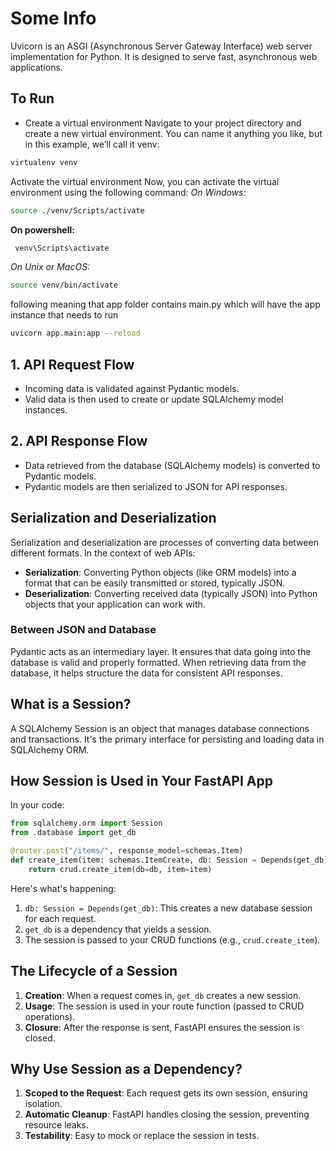 # Some Info

Uvicorn is an ASGI (Asynchronous Server Gateway Interface) web server implementation for Python. It is designed to serve fast, asynchronous web applications.

## To Run
- Create a virtual environment Navigate to your project directory and create a new virtual environment. You can name it anything you like, but in this example, we’ll call it venv:
```bash
virtualenv venv
```
Activate the virtual environment Now, you can activate the virtual environment using the following command:
*On Windows:*
```bash
source ./venv/Scripts/activate
```
**On powershell:**
```bash
 venv\Scripts\activate
```
*On Unix or MacOS:*
```bash
source venv/bin/activate
```

following meaning that app folder contains main.py which will have the app instance that needs to run
```bash
uvicorn app.main:app --reload
```

## 1. API Request Flow
- Incoming data is validated against Pydantic models.
- Valid data is then used to create or update SQLAlchemy model instances.

## 2. API Response Flow
- Data retrieved from the database (SQLAlchemy models) is converted to Pydantic models.
- Pydantic models are then serialized to JSON for API responses.

## Serialization and Deserialization

Serialization and deserialization are processes of converting data between different formats. In the context of web APIs:

- **Serialization**: Converting Python objects (like ORM models) into a format that can be easily transmitted or stored, typically JSON.
- **Deserialization**: Converting received data (typically JSON) into Python objects that your application can work with.

### Between JSON and Database

Pydantic acts as an intermediary layer. It ensures that data going into the database is valid and properly formatted. When retrieving data from the database, it helps structure the data for consistent API responses.

## What is a Session?

A SQLAlchemy Session is an object that manages database connections and transactions. It's the primary interface for persisting and loading data in SQLAlchemy ORM.

## How Session is Used in Your FastAPI App

In your code:

```python
from sqlalchemy.orm import Session
from .database import get_db

@router.post("/items/", response_model=schemas.Item)
def create_item(item: schemas.ItemCreate, db: Session = Depends(get_db)):
    return crud.create_item(db=db, item=item)
```

Here's what's happening:

1. `db: Session = Depends(get_db)`: This creates a new database session for each request.
2. `get_db` is a dependency that yields a session.
3. The session is passed to your CRUD functions (e.g., `crud.create_item`).

## The Lifecycle of a Session

1. **Creation**: When a request comes in, `get_db` creates a new session.
2. **Usage**: The session is used in your route function (passed to CRUD operations).
3. **Closure**: After the response is sent, FastAPI ensures the session is closed.

## Why Use Session as a Dependency?

1. **Scoped to the Request**: Each request gets its own session, ensuring isolation.
2. **Automatic Cleanup**: FastAPI handles closing the session, preventing resource leaks.
3. **Testability**: Easy to mock or replace the session in tests.
